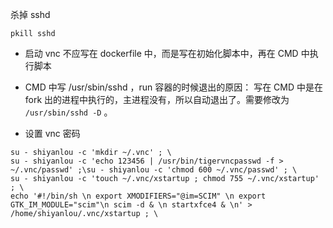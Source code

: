 杀掉 sshd
```
pkill sshd
```

- 启动 vnc 不应写在 dockerfile 中，而是写在初始化脚本中，再在 CMD 中执行脚本

- CMD 中写 /usr/sbin/sshd ，run 容器的时候退出的原因：
写在 CMD 中是在 fork 出的进程中执行的，主进程没有，所以自动退出了。需要修改为 `/usr/sbin/sshd -D` 。

- 设置 vnc 密码
```
su - shiyanlou -c 'mkdir ~/.vnc' ; \
su - shiyanlou -c 'echo 123456 | /usr/bin/tigervncpasswd -f > ~/.vnc/passwd' ;\su - shiyanlou -c 'chmod 600 ~/.vnc/passwd' ; \
su - shiyanlou -c 'touch ~/.vnc/xstartup ; chmod 755 ~/.vnc/xstartup' ; \
echo '#!/bin/sh \n export XMODIFIERS="@im=SCIM" \n export GTK_IM_MODULE="scim"\n scim -d & \n startxfce4 & \n' > /home/shiyanlou/.vnc/xstartup ; \
```
